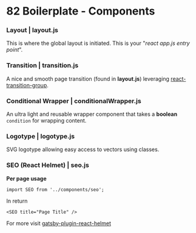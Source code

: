 # 82 Boilerplate - Components

### Layout | layout.js

This is where the global layout is initiated. This is your "_react app.js entry point_".

### Transition | transition.js

A nice and smooth page transition (found in **layout.js**) leveraging [react-transition-group](https://github.com/reactjs/react-transition-group).

### Conditional Wrapper | conditionalWrapper.js

An ultra light and reusable wrapper component that takes a **boolean** `condition` for wrapping content.

### Logotype | logotype.js

SVG logotype allowing easy access to vectors using classes.

### SEO (React Helmet) | seo.js

**Per page usage**

```
import SEO from '../components/seo';
```

In return

```
<SEO title="Page Title" />
```

For more visit [gatsby-plugin-react-helmet](https://github.com/gatsbyjs/gatsby/tree/master/packages/gatsby-plugin-react-helmet)
